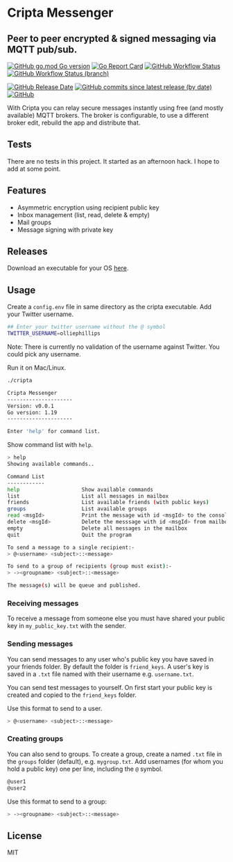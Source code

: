 # Cripta Messenger

## Peer to peer encrypted & signed messaging via MQTT pub/sub.

[![GitHub go.mod Go version](https://img.shields.io/github/go-mod/go-version/olliephillips/cripta?style=flat-square)](https://go.dev/)
[![Go Report Card](https://goreportcard.com/badge/github.com/olliephillips/cripta?style=flat-square)](https://goreportcard.com/report/github.com/olliephillips/cripta)
[![GitHub Workflow Status](https://img.shields.io/github/actions/workflow/status/olliephillips/cripta/build.yml?branch=main&style=flat-square)](https://github.com/olliephillips/cripta/actions/workflows/build.yml)
[![GitHub Workflow Status (branch)](https://img.shields.io/github/actions/workflow/status/olliephillips/cripta/unit_test.yml?branch=main&label=tests&style=flat-square)](https://github.com/olliephillips/cripta/actions/workflows/unit_test.yml)

[![GitHub Release Date](https://img.shields.io/github/release-date/olliephillips/cripta?style=flat-square)](https://github.com/olliephillips/cripta/releases)
[![GitHub commits since latest release (by date)](https://img.shields.io/github/commits-since/olliephillips/cripta/latest?style=flat-square)](https://github.com/olliephillips/cripta/commits)
[![GitHub](https://img.shields.io/github/license/olliephillips/cripta?label=license&style=flat-square)](LICENSE)

With Cripta you can relay secure messages instantly using free (and mostly available) MQTT brokers. The broker is
configurable, to use a different broker edit, rebuild the app and distribute that.

## Tests

There are no tests in this project. It started as an afternoon hack. I hope to add at some point.

## Features

- Asymmetric encryption using recipient public key
- Inbox management (list, read, delete & empty)
- Mail groups
- Message signing with private key

## Releases

Download an executable for your OS [here](https://github.com/olliephillips/cripta/releases).

## Usage

Create a `config.env` file in same directory as the cripta executable. Add your Twitter username.

```bash
## Enter your twitter username without the @ symbol
TWITTER_USERNAME=olliephillips
```

Note: There is currently no validation of the username against Twitter. You could pick any username.

Run it on Mac/Linux.

```bash
./cripta

Cripta Messenger
---------------------
Version: v0.0.1
Go version: 1.19
---------------------

Enter 'help' for command list.

```

Show command list with `help`.

```bash
> help
Showing available commands..

Command List
------------
help                    Show available commands
list                    List all messages in mailbox
friends                 List available friends (with public keys)
groups                  List available groups
read <msgId>            Print the message with id <msgId> to the console
delete <msgId>          Delete the messsage with id <msgId> from mailbox
empty                   Delete all messages in the mailbox
quit                    Quit the program

To send a message to a single recipient:-
> @<username> <subject>::<message>

To send to a group of recipients (group must exist):-
> -><groupname> <subject>::<message>

The message(s) will be queue and published.
``` 

### Receiving messages

To receive a message from someone else you must have shared your public key in `my_public_key.txt` with the sender.

### Sending messages

You can send messages to any user who's public key you have saved in your friends folder. By default the folder
is `friend_keys`. A user's key is saved in a `.txt` file named with their username e.g. `username.txt`.

You can send test messages to yourself. On first start your public key is created and copied to the `friend_keys`
folder.

Use this format to send to a user.

```bash
> @<username> <subject>::<message>
```

### Creating groups

You can also send to groups. To create a group, create a named `.txt` file in the `groups` folder (default),
e.g. `mygroup.txt`. Add usernames (for whom you hold a public key) one per line, including the `@` symbol.

```bash
@user1
@user2
```

Use this format to send to a group:

```bash
> -><groupname> <subject>::<message>
```

## License

MIT